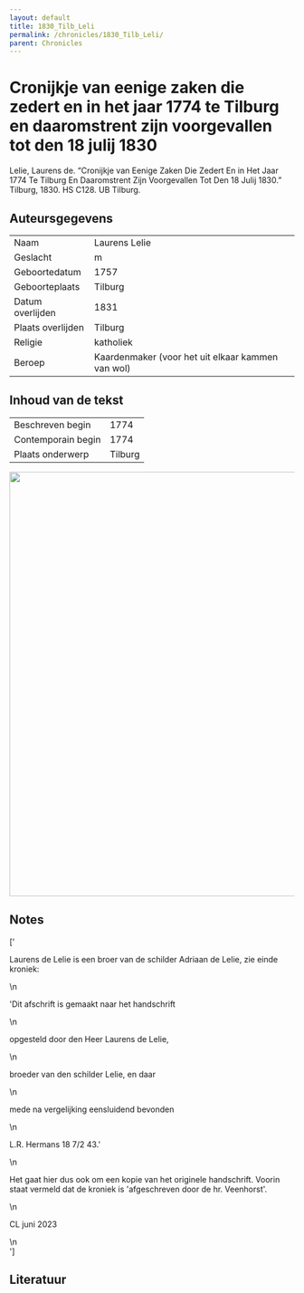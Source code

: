```yaml
---
layout: default
title: 1830_Tilb_Leli
permalink: /chronicles/1830_Tilb_Leli/
parent: Chronicles
--- 
```



# Cronijkje van eenige zaken die zedert en in het jaar 1774 te Tilburg en daaromstrent zijn voorgevallen tot den 18 julij 1830 

Lelie, Laurens de. “Cronijkje van Eenige Zaken Die Zedert En in Het Jaar 1774 Te Tilburg En Daaromstrent Zijn Voorgevallen Tot Den 18 Julij 1830.” Tilburg, 1830. HS C128. UB Tilburg. 

## Auteursgegevens 

| | | 
| --------------- | --------------- | 
| Naam | Laurens Lelie | 
| Geslacht | m | 
 | Geboortedatum | 1757 | 
| Geboorteplaats | Tilburg | 
| Datum overlijden | 1831 | 
| Plaats overlijden | Tilburg | 
| Religie | katholiek | 
| Beroep | Kaardenmaker (voor het uit elkaar kammen van wol) | 

## Inhoud van de tekst 

| | | 
| --------------- | --------------- | 
| Beschreven begin | 1774 | 
| Contemporain begin | 1774 | 
| Plaats onderwerp | Tilburg | 

[<img src="..\..\barplots_chronicles\1830_Tilb_Leli.jpg" width="750"/>](..\..\barplots_chronicles\1830_Tilb_Leli.jpg) 

## Notes 

['<div data-schema-version="8"><p>Laurens de Lelie is een broer van de schilder Adriaan de Lelie, zie einde kroniek:</p>\n<p>\'Dit afschrift is gemaakt naar het handschrift</p>\n<p>opgesteld door den Heer Laurens de Lelie,</p>\n<p>broeder van den schilder Lelie, en daar</p>\n<p>mede na vergelijking eensluidend bevonden</p>\n<p>L.R. Hermans 18 7/2 43.\'</p>\n<p>Het gaat hier dus ook om een kopie van het originele handschrift. Voorin staat vermeld dat de kroniek is \'afgeschreven door de hr. Veenhorst\'.</p>\n<p>CL juni 2023</p>\n</div>'] 

## Literatuur 

